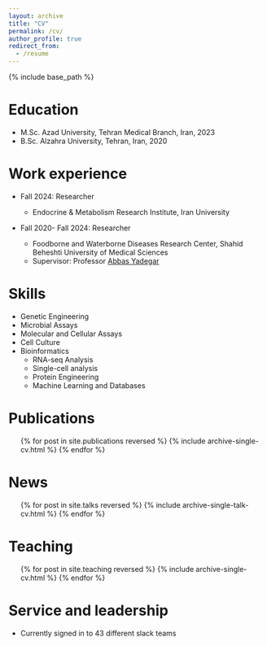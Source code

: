 ```yaml
---
layout: archive
title: "CV"
permalink: /cv/
author_profile: true
redirect_from:
  - /resume
---
```


{% include base_path %}

Education
======
* M.Sc. Azad University, Tehran Medical Branch, Iran, 2023
* B.Sc. Alzahra University, Tehran, Iran, 2020

Work experience
======
* Fall 2024: Researcher
  * Endocrine & Metabolism Research Institute, Iran University


* Fall 2020- Fall 2024: Researcher
  * Foodborne and Waterborne Diseases Research Center, Shahid Beheshti University of Medical Sciences
  * Supervisor: Professor [Abbas Yadegar](https://scholar.google.com/citations?user=UKRhPeMAAAAJ&hl=en)

  
Skills
======
* Genetic Engineering
* Microbial Assays
* Molecular and Cellular Assays
* Cell Culture
* Bioinformatics
  * RNA-seq Analysis
  * Single-cell analysis
  * Protein Engineering
  * Machine Learning and Databases

Publications
======
  <ul>{% for post in site.publications reversed %}
    {% include archive-single-cv.html %}
  {% endfor %}</ul>
  
News
======
  <ul>{% for post in site.talks reversed %}
    {% include archive-single-talk-cv.html  %}
  {% endfor %}</ul>
  
Teaching
======
  <ul>{% for post in site.teaching reversed %}
    {% include archive-single-cv.html %}
  {% endfor %}</ul>
  
Service and leadership
======
* Currently signed in to 43 different slack teams
